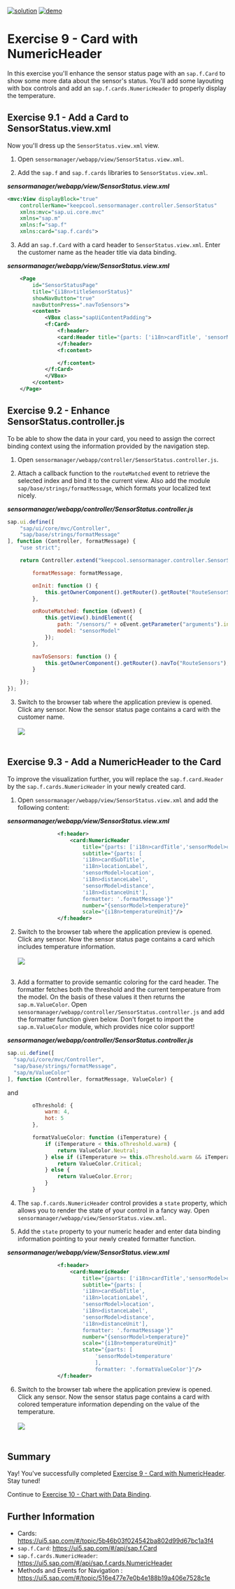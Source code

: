 [![solution](https://flat.badgen.net/badge/solution/available/green?icon=github)](../../../../tree/code/ex9)
[![demo](https://flat.badgen.net/badge/demo/deployed/blue?icon=chrome)](https://SAP-samples.github.io/teched2022-AD163/ex9/sensormanager/webapp/)

# Exercise 9 - Card with NumericHeader

In this exercise you'll enhance the sensor status page with an `sap.f.Card` to show some more data about the sensor's status. You'll add some layouting with box controls and add an `sap.f.cards.NumericHeader` to properly display the temperature.

## Exercise 9.1 - Add a Card to SensorStatus.view.xml

Now you'll dress up the `SensorStatus.view.xml` view.

1. Open `sensormanager/webapp/view/SensorStatus.view.xml`.

2. Add the `sap.f` and `sap.f.cards` libraries to `SensorStatus.view.xml`.

***sensormanager/webapp/view/SensorStatus.view.xml***

````xml
<mvc:View displayBlock="true"
    controllerName="keepcool.sensormanager.controller.SensorStatus"
    xmlns:mvc="sap.ui.core.mvc"
    xmlns="sap.m"
    xmlns:f="sap.f"
    xmlns:card="sap.f.cards">
````

3. Add an `sap.f.Card` with a card header to `SensorStatus.view.xml`. Enter the customer name as the header title via data binding.

***sensormanager/webapp/view/SensorStatus.view.xml***

````xml
    <Page 
        id="SensorStatusPage"
        title="{i18n>titleSensorStatus}"
        showNavButton="true"
        navButtonPress=".navToSensors">
        <content>
            <VBox class="sapUiContentPadding">
            <f:Card>
                <f:header>
                <card:Header title="{parts: ['i18n>cardTitle', 'sensorModel>customer'], formatter: '.formatMessage'}"/>
                </f:header>
                <f:content>

                </f:content>
            </f:Card>
            </VBox>
        </content>
    </Page>
````

## Exercise 9.2 - Enhance SensorStatus.controller.js

To be able to show the data in your card, you need to assign the correct binding context using the information provided by the navigation step.

1. Open `sensormanager/webapp/controller/SensorStatus.controller.js`.

2. Attach a callback function to the `routeMatched` event to retrieve the selected index and bind it to the current view. Also add the module `sap/base/strings/formatMessage`, which formats your localized text nicely.

***sensormanager/webapp/controller/SensorStatus.controller.js***

````js
sap.ui.define([
    "sap/ui/core/mvc/Controller",
    "sap/base/strings/formatMessage"
], function (Controller, formatMessage) {
    "use strict";

    return Controller.extend("keepcool.sensormanager.controller.SensorStatus", {

        formatMessage: formatMessage,

        onInit: function () {
            this.getOwnerComponent().getRouter().getRoute("RouteSensorStatus").attachMatched(this.onRouteMatched, this);
        },

        onRouteMatched: function (oEvent) {
            this.getView().bindElement({
                path: "/sensors/" + oEvent.getParameter("arguments").index,
                model: "sensorModel"
            });
        },

        navToSensors: function () {
            this.getOwnerComponent().getRouter().navTo("RouteSensors");
        }

    });
});
````

3. Switch to the browser tab where the application preview is opened. Click any sensor. Now the sensor status page contains a card with the customer name.
<br><br>![](images/09_02_0010.png)<br><br>

## Exercise 9.3 - Add a NumericHeader to the Card

To improve the visualization further, you will replace the `sap.f.card.Header` by the `sap.f.cards.NumericHeader` in your newly created card.

1. Open `sensormanager/webapp/view/SensorStatus.view.xml` and add the following content:

***sensormanager/webapp/view/SensorStatus.view.xml***

````xml
                <f:header>
                    <card:NumericHeader
                        title="{parts: ['i18n>cardTitle','sensorModel>customer'], formatter: '.formatMessage'}"
                        subtitle="{parts: [
                        'i18n>cardSubTitle',
                        'i18n>locationLabel',
                        'sensorModel>location',
                        'i18n>distanceLabel',
                        'sensorModel>distance',
                        'i18n>distanceUnit'],
                        formatter: '.formatMessage'}"
                        number="{sensorModel>temperature}"
                        scale="{i18n>temperatureUnit}"/>
                </f:header>
````

2. Switch to the browser tab where the application preview is opened. Click any sensor. Now the sensor status page contains a card which includes temperature information.
<br><br>![](images/09_03_0010.png)<br><br>

3. Add a formatter to provide semantic coloring for the card header.
The formatter fetches both the threshold and the current temperature from the model. On the basis of these values it then returns the `sap.m.ValueColor`.
Open `sensormanager/webapp/controller/SensorStatus.controller.js` and add the formatter function given below. Don't forget to import the `sap.m.ValueColor` module, which provides nice color support!

***sensormanager/webapp/controller/SensorStatus.controller.js***

````js
sap.ui.define([
  "sap/ui/core/mvc/Controller",
  "sap/base/strings/formatMessage",
  "sap/m/ValueColor"
], function (Controller, formatMessage, ValueColor) {
````

and

````js
        oThreshold: {
            warm: 4,
            hot: 5
        },

        formatValueColor: function (iTemperature) {
            if (iTemperature < this.oThreshold.warm) {
                return ValueColor.Neutral;
            } else if (iTemperature >= this.oThreshold.warm && iTemperature < this.oThreshold.hot) {
                return ValueColor.Critical;
            } else {
                return ValueColor.Error;
            }
        }
````

4. The `sap.f.cards.NumericHeader` control provides a `state` property, which allows you to render the state of your control in a fancy way. Open `sensormanager/webapp/view/SensorStatus.view.xml`.

5. Add the `state` property to your numeric header and enter data binding information pointing to your newly created formatter function.

***sensormanager/webapp/view/SensorStatus.view.xml***

````xml
                <f:header>
                    <card:NumericHeader
                        title="{parts: ['i18n>cardTitle','sensorModel>customer'], formatter: '.formatMessage'}"
                        subtitle="{parts: [
                        'i18n>cardSubTitle',
                        'i18n>locationLabel',
                        'sensorModel>location',
                        'i18n>distanceLabel',
                        'sensorModel>distance',
                        'i18n>distanceUnit'],
                        formatter: '.formatMessage'}"
                        number="{sensorModel>temperature}"
                        scale="{i18n>temperatureUnit}"
                        state="{parts: [
                            'sensorModel>temperature'
                            ],
                            formatter: '.formatValueColor'}"/>
                </f:header>
````

6. Switch to the browser tab where the application preview is opened. Click any sensor. Now the sensor status page contains a card with colored temperature information depending on the value of the temperature.
<br><br>![](images/09_03_0020.png)<br><br>

## Summary

Yay! You've successfully completed [Exercise 9 - Card with NumericHeader](#exercise-9---card-with-numericheader). Stay tuned!

Continue to [Exercise 10 - Chart with Data Binding](../ex10/README.md).

## Further Information
* Cards: https://ui5.sap.com/#/topic/5b46b03f024542ba802d99d67bc1a3f4
* `sap.f.Card`: https://ui5.sap.com/#/api/sap.f.Card
* `sap.f.cards.NumericHeader`: https://ui5.sap.com/#/api/sap.f.cards.NumericHeader
* Methods and Events for Navigation
: https://ui5.sap.com/#/topic/516e477e7e0b4e188b19a406e7528c1e
